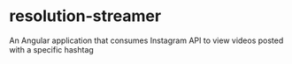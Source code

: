 # resolution-streamer
An Angular application that consumes Instagram API to view videos posted with a specific hashtag
